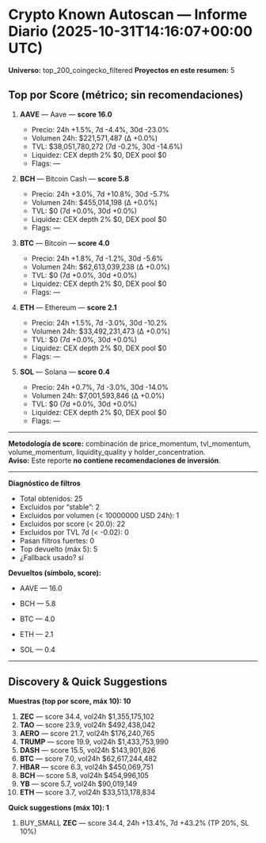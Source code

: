 # Crypto Known Autoscan — Informe Diario (2025-10-31T14:16:07+00:00 UTC)

**Universo:** top_200_coingecko_filtered
**Proyectos en este resumen:** 5

## Top por Score (métrico; sin recomendaciones)

1. **AAVE** — Aave — **score 16.0**
   - Precio: 24h +1.5%, 7d -4.4%, 30d -23.0%
   - Volumen 24h: $221,571,487 (Δ +0.0%)
   - TVL: $38,051,780,272 (7d -0.2%, 30d -14.6%)
   - Liquidez: CEX depth 2% $0, DEX pool $0
   - Flags: —

2. **BCH** — Bitcoin Cash — **score 5.8**
   - Precio: 24h +3.0%, 7d +10.8%, 30d -5.7%
   - Volumen 24h: $455,014,198 (Δ +0.0%)
   - TVL: $0 (7d +0.0%, 30d +0.0%)
   - Liquidez: CEX depth 2% $0, DEX pool $0
   - Flags: —

3. **BTC** — Bitcoin — **score 4.0**
   - Precio: 24h +1.8%, 7d -1.2%, 30d -5.6%
   - Volumen 24h: $62,613,039,238 (Δ +0.0%)
   - TVL: $0 (7d +0.0%, 30d +0.0%)
   - Liquidez: CEX depth 2% $0, DEX pool $0
   - Flags: —

4. **ETH** — Ethereum — **score 2.1**
   - Precio: 24h +1.5%, 7d -3.0%, 30d -10.2%
   - Volumen 24h: $33,492,231,473 (Δ +0.0%)
   - TVL: $0 (7d +0.0%, 30d +0.0%)
   - Liquidez: CEX depth 2% $0, DEX pool $0
   - Flags: —

5. **SOL** — Solana — **score 0.4**
   - Precio: 24h +0.7%, 7d -3.0%, 30d -14.0%
   - Volumen 24h: $7,001,593,846 (Δ +0.0%)
   - TVL: $0 (7d +0.0%, 30d +0.0%)
   - Liquidez: CEX depth 2% $0, DEX pool $0
   - Flags: —


---

**Metodología de score:** combinación de price_momentum, tvl_momentum, volume_momentum, liquidity_quality y holder_concentration.  
**Aviso:** Este reporte **no contiene recomendaciones de inversión**.


---
**Diagnóstico de filtros**

- Total obtenidos: 25
- Excluidos por “stable”: 2
- Excluidos por volumen (< 10000000 USD 24h): 1
- Excluidos por score (< 20.0): 22
- Excluidos por TVL 7d (< -0.02): 0
- Pasan filtros fuertes: 0
- Top devuelto (máx 5): 5
- ¿Fallback usado? sí


**Devueltos (símbolo, score):**

- AAVE — 16.0

- BCH — 5.8

- BTC — 4.0

- ETH — 2.1

- SOL — 0.4



---

## Discovery & Quick Suggestions

**Muestras (top por score, máx 10): 10**
1. **ZEC** — score 34.4, vol24h $1,355,175,102
2. **TAO** — score 23.9, vol24h $492,438,042
3. **AERO** — score 21.7, vol24h $176,240,765
4. **TRUMP** — score 19.9, vol24h $1,433,753,990
5. **DASH** — score 15.5, vol24h $143,901,826
6. **BTC** — score 7.0, vol24h $62,617,244,482
7. **HBAR** — score 6.3, vol24h $450,069,751
8. **BCH** — score 5.8, vol24h $454,996,105
9. **YB** — score 5.7, vol24h $90,019,149
10. **ETH** — score 3.7, vol24h $33,513,178,834

**Quick suggestions (máx 10): 1**
1. BUY_SMALL **ZEC** — score 34.4, 24h +13.4%, 7d +43.2% (TP 20%, SL 10%)
